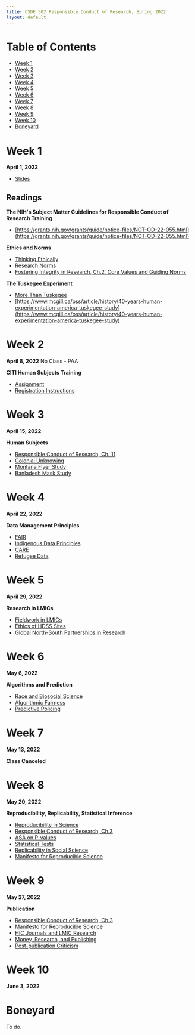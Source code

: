 ```yaml
---
title: CSDE 502 Responsible Conduct of Research, Spring 2022
layout: default
---
```




# Table of Contents

* [Week 1](#week-1)
* [Week 2](#week-2)
* [Week 3](#week-3)
* [Week 4](#week-4)
* [Week 5](#week-5)
* [Week 6](#week-6)
* [Week 7](#week-7)
* [Week 8](#week-8)
* [Week 9](#week-9)
* [Week 10](#week-10)
* [Boneyard](#boneyard)


# Week 1

**April 1, 2022**
  *  [Slides](https://jlgodwin.github.io/CSDE502-Sp22/Slides/Week%201/CSDE%20502%20Week%201_20220401.pdf)

## Readings

**The NIH's Subject Matter Guidelines for Responsible Conduct of Research Training**
  *  [https://grants.nih.gov/grants/guide/notice-files/NOT-OD-22-055.html](https://grants.nih.gov/grants/guide/notice-files/NOT-OD-22-055.html)

**Ethics and Norms**
  * [Thinking Ethically](https://jlgodwin.github.io/CSDE502-Sp22/Readings/Week%201/ThinkingEthically.pdf)
  * [Research Norms](https://jlgodwin.github.io/CSDE502-Sp22/Readings/Week%201/MertonianNorms.pdf)
  * [Fostering Integrity in Research, Ch.2: Core Values and Guiding Norms](https://jlgodwin.github.io/CSDE502-Sp22/Readings/Week%201/Fostering%20Integrity_Ch2.pdf)

**The Tuskegee Experiment**
  *  [More Than Tuskegee](Readings/Week%201/Scharff_MoreThanTuskegee.pdf)
  *  [https://www.mcgill.ca/oss/article/history/40-years-human-experimentation-america-tuskegee-study](https://www.mcgill.ca/oss/article/history/40-years-human-experimentation-america-tuskegee-study)
  
# Week 2

**April 8, 2022**
No Class - PAA
 
 **CITI Human Subjects Training**
   *  [Assignment](https://jlgodwin.github.io/CITI%20Materials/CITI%20Assignment%20Instructions.pdf)
   *  [Registration Instructions](https://jlgodwin.github.io/CITI%20Materials/CITI_RegistrationInstructions.pdf)
  
# Week 3

**April 15, 2022**

**Human Subjects**
  * [Responsible Conduct of Research, Ch. 11](https://jlgodwin.github.io/Readings/Week%203/Responsible%20Conduct%20of%20Research_Ch11.pdf)
  * [Colonial Unknowing](https://jlgodwin.github.io/Readings/Week%203/ColonialUnknowing_IRBs_2019.pdf)
  * [Montana Flyer Study](https://jlgodwin.github.io/Readings/Week%203/MontanaFlyerStudy.pdf)
  * [Banladesh Mask Study](https://jlgodwin.github.io/Readings/Week%203/BangladeshMaskStudy.pdf)

# Week 4

**April 22, 2022**

**Data Management Principles**
  * [FAIR](https://jlgodwin.github.io/Readings/Week%204/FairData.pdf)
  * [Indigenous Data Principles](https://jlgodwin.github.io/Readings/Week%204/IndigenousDataUS_Carroll.pdf)
  * [CARE](https://jlgodwin.github.io/Readings/Week%204/CAREPrinciples_Carroll.pdf)
  * [Refugee Data](https://jlgodwin.github.io/Readings/Week%204/StopStealingOurStories.pdf)

# Week 5

**April 29, 2022**

**Research in LMICs**
  * [Fieldwork in LMICs](https://jlgodwin.github.io/Readings/Week%205/LMIC_FieldworkEthics.pdf)
  * [Ethics of HDSS Sites](https://jlgodwin.github.io/Readings/Week%205/HDSS_Ethics.pdf)
  * [Global North-South Partnerships in Research](https://jlgodwin.github.io/Readings/Week%205/GlobalNorthSouthResearch.pdf)

# Week 6

**May 6, 2022**

**Algorithms and Prediction**
  * [Race and Biosocial Science](https://jlgodwin.github.io/Readings/Week%206/RobertsRollins_2020_ARS.pdf)
  * [Algorithmic Fairness](https://jlgodwin.github.io/Readings/Week%206/AlgorithmicFairness_2021_ARS.pdf)
  * [Predictive Policing](https://jlgodwin.github.io/Readings/Week%206/ProPublica_PredictivePolicing_2016.pdf)


# Week 7

**May 13, 2022**

**Class Canceled**

# Week 8

**May 20, 2022**

**Reproducibility, Replicability, Statistical Inference**
  * [Reproducibility in Science](https://jlgodwin.github.io/Readings/Week%207/ReproducibilityinScience_Summary.pdf)
  * [Responsible Conduct of Research, Ch.3](https://jlgodwin.github.io/Readings/Week%207/Responsible%20Conduct%20of%20Research_Ch3.pdf)
  * [ASA on P-values](https://jlgodwin.github.io/Readings/Week%207/Wasserstein_ASAStatementonPValues.pdf)
  * [Statistical Tests](https://jlgodwin.github.io/Readings/Week%207/Greenland_StatisticalTests.pdf)
  * [Replicability in Social Science](https://jlgodwin.github.io/Readings/Week%207/Freese_ReplicationinSocialScience.pdf)
  * [Manifesto for Reproducible Science](https://jlgodwin.github.io/Readings/Week%207/Munafo_ManifestoforReproducibleScience.pdf)

# Week 9

**May 27, 2022**

**Publication**
  * [Responsible Conduct of Research, Ch.3](https://jlgodwin.github.io/Readings/Week%208/Responsible%20Conduct%20of%20Research_Ch3.pdf)
  * [Manifesto for Reproducible Science](https://jlgodwin.github.io/Readings/Week%208/Munafo_ManifestoforReproducibleScience.pdf)
  * [HIC Journals and LMIC Research](https://jlgodwin.github.io/Readings/Week%208/HICJournals.pdf)
  * [Money, Research, and Publishing](https://jlgodwin.github.io/Readings/Week%208/GatesIHMELancet.pdf)
  * [Post-publication Criticism](https://jlgodwin.github.io/Readings/Week%208/TheObesityWars.pdf)


# Week 10

**June 3, 2022**

# Boneyard

To do.

